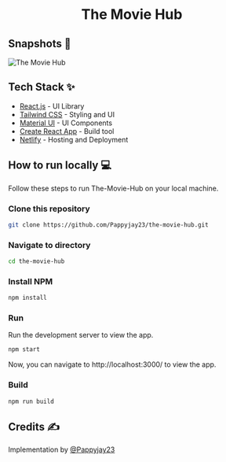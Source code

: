 <div align="center">
	<h1> The Movie Hub </h1>
</div>

## Snapshots 📸

![The Movie Hub](https://user-images.githubusercontent.com/60526129/220411598-dbc51236-d078-4781-80f7-82b30f456e22.png)


## Tech Stack ✨

- [React.js](https://reactjs.org/) - UI Library
- [Tailwind CSS](https://tailwindcss.com/) - Styling and UI
- [Material UI](https://mui.com/) - UI Components
- [Create React App](https://create-react-app.dev/) - Build tool
- [Netlify](https://www.netlify.com/) - Hosting and Deployment

## How to run locally 💻

Follow these steps to run The-Movie-Hub on your local machine.

### Clone this repository

```bash
git clone https://github.com/Pappyjay23/the-movie-hub.git
```

### Navigate to directory

```bash
cd the-movie-hub
```

### Install NPM

```bash
npm install
```

### Run

Run the development server to view the app.

```bash
npm start
```

Now, you can navigate to http://localhost:3000/ to view the app.

### Build

```bash
npm run build
```

## Credits ✍

Implementation by [@Pappyjay23](https://github.com/Pappyjay23)

